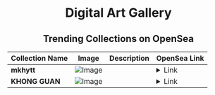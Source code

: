 <div align="center">

# Digital Art Gallery

## Trending Collections on OpenSea

| Collection Name                       | Image                                                                                     | Description                       | OpenSea Link                                                                                          |
|---------------------------------------|-------------------------------------------------------------------------------------------|-----------------------------------|--------------------------------------------------------------------------------------------------------|
| **mkhytt** | ![Image](https://i.seadn.io/s/raw/files/db70e396137c408c0206091ce86f8f8d.jpg?w=500&auto=format?w=200&auto=format) |  | <details><summary>Link</summary>[mkhytt](https://opensea.io/collection/mkhytt)</details> |
| **KHONG GUAN** | ![Image](https://i.seadn.io/s/raw/files/685705555bcefaceddc01c02a9f5c8f1.webp?w=500&auto=format?w=200&auto=format) |  | <details><summary>Link</summary>[KHONG GUAN](https://opensea.io/collection/khong-guan-1)</details> |

</div>